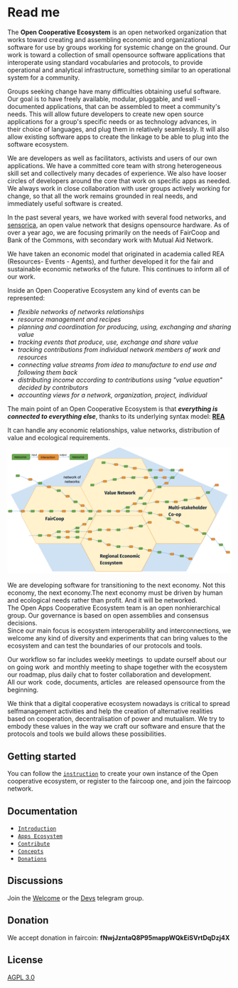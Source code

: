 # Read me

The **Open Cooperative Ecosystem** is an open networked organization that works toward creating and assembling economic and organizational software for use by groups working for systemic change on the ground. Our work is toward a collection of small open­source software applications that interoperate using standard vocabularies and protocols, to provide operational and analytical infrastructure, something similar to an operational system for a community.

Groups seeking change have many difficulties obtaining useful software. Our goal is to have freely­ available, modular, pluggable, and well ­documented applications, that can be assembled to meet a community's needs. This will allow future developers to create new open­ source applications for a group's specific needs or as technology advances, in their choice of languages, and plug them in relatively seamlessly. It will also allow existing software apps to create the linkage to be able to plug into the software ecosystem.

We are developers as well as facilitators, activists and users of our own applications. We have a committed core team with strong heterogeneous skill set and collectively many decades of experience. We also have looser circles of developers around the core that work on specific apps as needed. We always work in close collaboration with user groups actively working for change, so that all the work remains grounded in real needs, and immediately useful software is created.

In the past several years, we have worked with several food networks, and [sensorica](http://www.sensorica.co/), an open value network that designs open­source hardware. As of over a year ago, we are focusing primarily on the needs of FairCoop and Bank of the Commons, with secondary work with Mutual Aid Network.

We have taken an economic model that originated in academia called REA \(Resources-  Events - Agents\), and further developed it for the fair and sustainable economic networks of the future. This continues to inform all of our work.



Inside an Open Cooperative Ecosystem any kind of events can be represented:

* _flexible networks of networks relationships_
* _resource management and recipes_
* _planning and coordination for producing, using, exchanging and sharing value_
* _tracking events that produce, use, exchange and share value_
* _tracking contributions from individual network members of work and resources_
* _connecting value streams from idea to manufacture to end use and following them back_
* _distributing income according to contributions using "value equation" decided by contributors_
* _accounting views for a network, organization, project, individual_

The main point of an Open Cooperative Ecosystem is that _**everything is connected to everything else**_, thanks to its underlying syntax model: [**REA**](glossary/rea.md)

It can handle any economic relationships, value networks, distribution of value and ecological requirements.

![How resource flows inside a network of networks](.gitbook/assets/graph.jpg)

We are developing software for transitioning to the next economy. Not this economy, the next economy.The next economy must be driven by human and ecological needs rather than profit. And it will be networked.  
The Open Apps Cooperative Ecosystem team is an open non­hierarchical group. Our governance is based on open assemblies and consensus decisions.  
Since our main focus is ecosystem interoperability and interconnections, we welcome any kind of diversity and experiments that can bring values to the ecosystem and can test the boundaries of our protocols and tools.

Our workflow so far includes weekly meetings ­ to update ourself about our on going work ­ and monthly meeting to shape together with the ecosystem our roadmap, plus daily chat to foster collaboration and development.  
All our work ­ code, documents, articles ­ are released open­source from the beginning.

We think that a digital cooperative ecosystem nowadays is critical to spread self­management activities and help the creation of alternative realities based on cooperation, decentralisation of power and mutualism. We try to embody these values in the way we craft our software and ensure that the protocols and tools we build allows these possibilities.

## Getting started

You can follow the [`instruction`](https://github.com/FreedomCoop/valuenetwork/blob/master/docs/install.txt) to create your own instance of the Open cooperative ecosystem, or register to the faircoop one, and join the faircoop network.

## Documentation

* [`Introduction`](introduction/get-started.md)
* [`Apps Ecosystem`](apps-ecosystem/application-description.md)
* [`Contribute`](contribute/requirements.md)
* [`Concepts`](glossary/ocw.md)
* [`Donations`](contribute/donations.md)

## Discussions

Join the [Welcome](https://t.me/ocewelcome) or the [Devs](https://t.me/joinchat/Bdq2d0yDFbjRbE2VPKqgrA) telegram group.

## Donation

We accept donation in faircoin:  **fNwjJzntaQ8P95mappWQkEiSVrtDqDzj4X**

## License

[AGPL 3.0](https://www.gnu.org/licenses/agpl-3.0.html)

